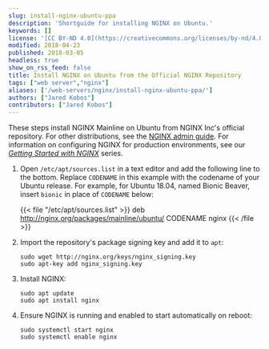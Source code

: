 ```yaml
---
slug: install-nginx-ubuntu-ppa
description: 'Shortguide for installing NGINX on Ubuntu.'
keywords: []
license: '[CC BY-ND 4.0](https://creativecommons.org/licenses/by-nd/4.0)'
modified: 2018-04-23
published: 2018-03-05
headless: true
show_on_rss_feed: false
title: Install NGINX on Ubuntu from the Official NGINX Repository
tags: ["web server","nginx"]
aliases: ['/web-servers/nginx/install-nginx-ubuntu-ppa/']
authors: ["Jared Kobos"]
contributors: ["Jared Kobos"]
---
```


These steps install NGINX Mainline on Ubuntu from NGINX Inc's official repository. For other distributions, see the [NGINX admin guide](https://docs.nginx.com/nginx/admin-guide/installing-nginx/installing-nginx-open-source/#installing-a-prebuilt-package). For information on configuring NGINX for production environments, see our *[Getting Started with NGINX](/docs/guides/getting-started-with-nginx-part-1-installation-and-basic-setup/)* series.

1.  Open `/etc/apt/sources.list` in a text editor and add the following line to the bottom. Replace `CODENAME` in this example with the codename of your Ubuntu release. For example, for Ubuntu 18.04, named Bionic Beaver, insert `bionic` in place of `CODENAME` below:

    {{< file "/etc/apt/sources.list" >}}
deb http://nginx.org/packages/mainline/ubuntu/ CODENAME nginx
{{< /file >}}

2.  Import the repository's package signing key and add it to `apt`:

        sudo wget http://nginx.org/keys/nginx_signing.key
        sudo apt-key add nginx_signing.key

3.  Install NGINX:

        sudo apt update
        sudo apt install nginx

4.  Ensure NGINX is running and enabled to start automatically on reboot:

        sudo systemctl start nginx
        sudo systemctl enable nginx
